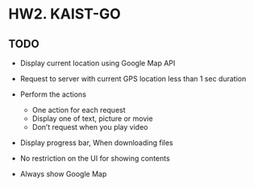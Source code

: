 # HW2. KAIST-GO

## TODO
- Display current location using Google Map API
- Request to server with current GPS location less than 1 sec duration
- Perform the actions
  -  One action for each request
  - Display one of text, picture or movie
  - Don’t request when you play video
  
- Display progress bar, When downloading files
- No restriction on the UI for showing contents
- Always show Google Map
